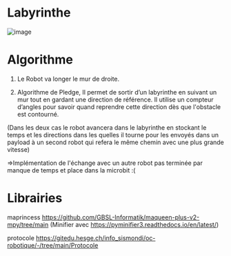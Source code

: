 # Labyrinthe

![image](https://github.com/user-attachments/assets/4af73e75-791f-41cd-ae67-132728abe802)


# Algorithme
1) Le Robot va longer le mur de droite. 
 
2) Algorithme de Pledge, Il permet de sortir d’un labyrinthe en suivant un mur tout en gardant une direction de référence. Il utilise un compteur d’angles pour savoir quand reprendre cette direction dès que l'obstacle est contourné.

(Dans les deux cas le robot avancera dans le labyrinthe en stockant le temps et les directions dans les quelles il tourne pour les envoyés dans un payload à un second robot qui refera le même chemin avec une plus grande vitesse) 
 
=>Implémentation de l'échange avec un autre robot pas terminée par manque de temps et place dans la microbit :(

# Librairies

maprincess  https://github.com/GBSL-Informatik/maqueen-plus-v2-mpy/tree/main 
(Minifier avec https://pyminifier3.readthedocs.io/en/latest/)
 
protocole   https://gitedu.hesge.ch/info_sismondi/oc-robotique/-/tree/main/Protocole
